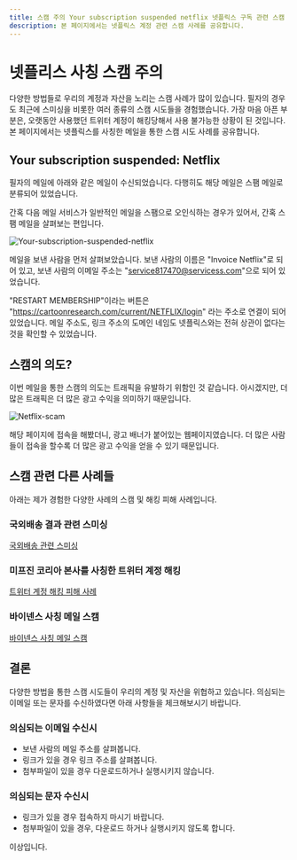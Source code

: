 ```yaml
---
title: 스캠 주의 Your subscription suspended netflix 넷플릭스 구독 관련 스캠 메일 사례
description: 본 페이지에서는 넷플릭스 계정 관련 스캠 사례를 공유합니다. 
---
```



넷플리스 사칭 스캠 주의
===


다양한 방법들로 우리의 계정과 자산을 노리는 스캠 사례가 많이 있습니다. 
필자의 경우도 최근에 스미싱을 비롯한 여러 종류의 스캠 시도들을 경험했습니다. 
가장 마음 아픈 부분은, 오랫동안 사용했던 트위터 계정이 해킹당해서 사용 불가능한 상황이 된 것입니다. 
본 페이지에서는 넷플릭스를 사칭한 메일을 통한 스캠 시도 사례를 공유합니다. 


Your subscription suspended: Netflix
---


필자의 메일에 아래와 같은 메일이 수신되었습니다. 
다행히도 해당 메일은 스팸 메일로 분류되어 있었습니다. 


간혹 다음 메일 서비스가 일반적인 메일을 스팸으로 오인식하는 경우가 있어서, 
간혹 스팸 메일을 살펴보는 편입니다. 


![Your-subscription-suspended-netflix](https://user-images.githubusercontent.com/50429025/180110167-b5522b3a-8500-4ef2-ba05-f38324901931.png)


메일을 보낸 사람을 먼저 살펴보았습니다. 보낸 사람의 이름은 "Invoice Netflix"로 되어 있고, 
보낸 사람의 이메일 주소는 "service817470@servicess.com"으로 되어 있었습니다. 


"RESTART MEMBERSHIP"이라는 버튼은 "https://cartoonresearch.com/current/NETFLIX/login" 라는 주소로 연결이 되어 있었습니다. 
메일 주소도, 링크 주소의 도메인 네임도 넷플릭스와는 전혀 상관이 없다는 것을 확인할 수 있었습니다. 


스캠의 의도?
---


이번 메일을 통한 스캠의 의도는 트래픽을 유발하기 위함인 것 같습니다. 
아시겠지만, 더 많은 트래픽은 더 많은 광고 수익을 의미하기 때문입니다. 


![Netflix-scam](https://user-images.githubusercontent.com/50429025/180110103-cc62465e-efcf-48ce-9adc-9cedbbe20f2b.png)


해당 페이지에 접속을 해봤더니, 광고 배너가 붙어있는 웹페이지였습니다. 
더 많은 사람들이 접속을 할수록 더 많은 광고 수익을 얻을 수 있기 때문입니다. 


스캠 관련 다른 사례들
---


아래는 제가 경험한 다양한 사례의 스캠 및 해킹 피해 사례입니다. 


### 국외배송 결과 관련 스미싱


[국외배송 관련 스미싱](https://worldclassproduct.tistory.com/entry/%EC%8A%A4%EB%AF%B8%EC%8B%B1-%EC%A3%BC%EC%9D%98-%EA%B3%A0%EA%B0%9D%EB%8B%98-%EA%B5%AD%EC%99%B8%EB%B0%B0%EC%86%A1-%EA%B2%B0%EC%A0%9C%EA%B8%88%EC%95%A1956000%EC%9B%90-%EA%B2%B0%EC%A0%9C%EC%99%84%EB%A3%8C-%EB%90%98%EC%97%88%EC%8A%B5%EB%8B%88%EB%8B%A4)


### 미프진 코리아 본사를 사칭한 트위터 계정 해킹


[트위터 계정 해킹 피해 사례](https://worldclassproduct.tistory.com/entry/%EB%AF%B8%ED%94%84%EC%A7%84%EC%BD%94%EB%A6%AC%EC%95%84-%EB%B3%B8%EC%82%AC%EB%9D%BC%EA%B3%A0-%EC%A3%BC%EC%9E%A5%ED%95%98%EB%8A%94-%EB%A7%88%EC%BC%80%ED%8C%85-%EC%97%85%EC%B2%B4%EC%97%90-%ED%8A%B8%EC%9C%84%ED%84%B0-%EA%B3%84%EC%A0%95%EC%9D%B4-%ED%95%B4%ED%82%B9%EB%8B%B9%ED%96%88%EC%8A%B5%EB%8B%88%EB%8B%A4)


### 바이넨스 사칭 메일 스캠


[바이넨스 사칭 메일 스캠](https://worldclassproduct.tistory.com/entry/%EB%B0%94%EC%9D%B4%EB%84%A8%EC%8A%A4-%EC%82%AC%EC%B9%AD-%EB%A9%94%EC%9D%BC%EC%97%90-%EC%A3%BC%EC%9D%98%ED%95%98%EC%8B%9C%EA%B8%B0-%EB%B0%94%EB%9E%8D%EB%8B%88%EB%8B%A4-Binance-Login-Attempted-from-New-IP-address)


결론
---


다양한 방법을 통한 스캠 시도들이 우리의 계정 및 자산을 위협하고 있습니다. 
의심되는 이메일 또는 문자를 수신하였다면 아래 사항들을 체크해보시기 바랍니다.


### 의심되는 이메일 수신시 


- 보낸 사람의 메일 주소를 살펴봅니다. 
- 링크가 있을 경우 링크 주소를 살펴봅니다. 
- 첨부파일이 있을 경우 다운로드하거나 실행시키지 않습니다. 


### 의심되는 문자 수신시


- 링크가 있을 경우 접속하지 마시기 바랍니다. 
- 첨부파일이 있을 경우, 다운로드 하거나 실행시키지 않도록 합니다. 


이상입니다. 

